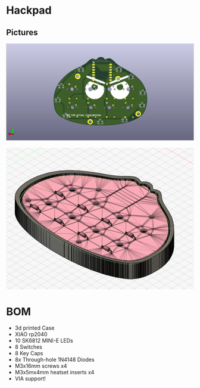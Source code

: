 # Hackpad

## Pictures
![](https://github.com/C1tym0ld/Hackpad/blob/main/screenshot/hackpad.png?raw=true)
![]()
![]()
![](https://github.com/C1tym0ld/Hackpad/blob/main/screenshot/case.png?raw=true)

# BOM
- 3d printed Case
- XIAO rp2040
- 10 SK6812 MINI-E LEDs
- 8 Switches
- 8 Key Caps
- 8x Through-hole 1N4148 Diodes 
- M3x16mm screws x4
- M3x5mx4mm heatset inserts x4
- VIA support!

